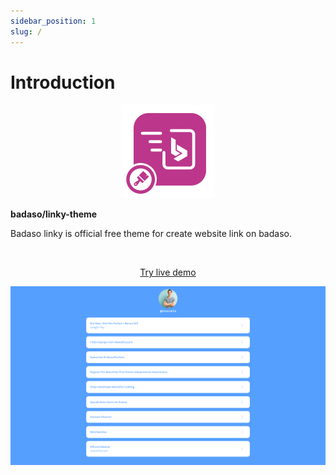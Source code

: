 ```yaml
---
sidebar_position: 1
slug: /
---
```


# Introduction

<p align="center">
  <a href="https://badaso-docs.uatech.co.id/">
    <img src="img/badaso-module-logo.png" width="150px" alt="Badaso logo" />  
  </a>
<p><b>badaso/linky-theme</b></p>
</p>

<p align="left">Badaso linky is official free theme for create website link on badaso.</p>
<br />

<p align="center">
  <p align="center"><a href="https://badaso-demo.uatech.co.id/linky" target="_blank">Try live demo</a></p>
</p>

<p align="center">
  <img src="/img/badaso-linky-theme-preview.png" alt="badaso-linky" />
</p>

